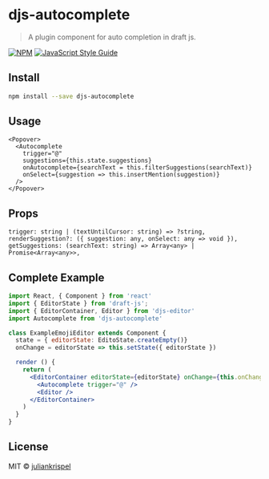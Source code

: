 # djs-autocomplete

> A plugin component for auto completion in draft js.

[![NPM](https://img.shields.io/npm/v/djs-suggestions.svg)](https://www.npmjs.com/package/djs-suggestions) [![JavaScript Style Guide](https://img.shields.io/badge/code_style-standard-brightgreen.svg)](https://standardjs.com)

## Install

```bash
npm install --save djs-autocomplete
```

## Usage

```
<Popover>
  <Autocomplete
    trigger="@"
    suggestions={this.state.suggestions}
    onAutocomplete={searchText = this.filterSuggestions(searchText)}
    onSelect={suggestion => this.insertMention(suggestion)}
  />
</Popover>
```

## Props

```
trigger: string | (textUntilCursor: string) => ?string,
renderSuggestion?: ({ suggestion: any, onSelect: any => void }),
getSuggestions: (searchText: string) => Array<any> | Promise<Array<any>>,
```

## Complete Example

```jsx
import React, { Component } from 'react'
import { EditorState } from 'draft-js';
import { EditorContainer, Editor } from 'djs-editor'
import Autocomplete from 'djs-autocomplete'

class ExampleEmojiEditor extends Component {
  state = { editorState: EditoState.createEmpty()}
  onChange = editorState => this.setState({ editorState })

  render () {
    return (
      <EditorContainer editorState={editorState} onChange={this.onChange}>
        <Autocomplete trigger="@" />
        <Editor />
      </EditorContainer>
    )
  }
}
```

## License

MIT © [juliankrispel](https://github.com/juliankrispel)
